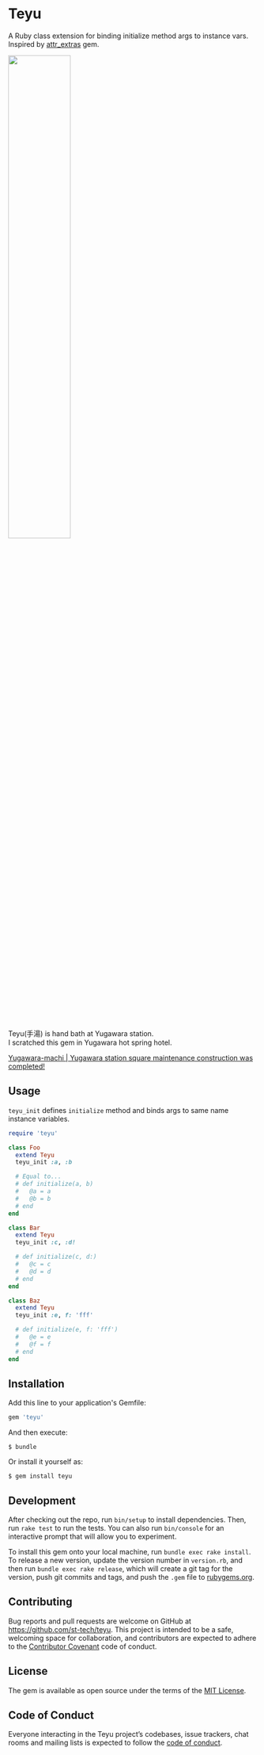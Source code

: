 # Teyu

A Ruby class extension for binding initialize method args to instance vars.  
Inspired by [attr_extras](https://github.com/barsoom/attr_extras) gem.

<img src="https://user-images.githubusercontent.com/1746111/62459955-977f9900-b7bb-11e9-98c9-b2e474420941.jpg" width="50%">

Teyu(手湯) is hand bath at Yugawara station.  
I scratched this gem in Yugawara hot spring hotel.

[Yugawara-machi | Yugawara station square maintenance construction was completed!](http://www.town.yugawara.kanagawa.jp.e.td.hp.transer.com/chousei/toshikeikakudoboku/p03787.html)

## Usage

`teyu_init` defines `initialize` method and binds args to same name instance variables.

```ruby
require 'teyu'

class Foo
  extend Teyu
  teyu_init :a, :b

  # Equal to...
  # def initialize(a, b)
  #   @a = a
  #   @b = b
  # end
end

class Bar
  extend Teyu
  teyu_init :c, :d!

  # def initialize(c, d:)
  #   @c = c
  #   @d = d
  # end
end

class Baz
  extend Teyu
  teyu_init :e, f: 'fff'

  # def initialize(e, f: 'fff')
  #   @e = e
  #   @f = f
  # end
end
```

## Installation

Add this line to your application's Gemfile:

```ruby
gem 'teyu'
```

And then execute:

    $ bundle

Or install it yourself as:

    $ gem install teyu

## Development

After checking out the repo, run `bin/setup` to install dependencies. Then, run `rake test` to run the tests. You can also run `bin/console` for an interactive prompt that will allow you to experiment.

To install this gem onto your local machine, run `bundle exec rake install`. To release a new version, update the version number in `version.rb`, and then run `bundle exec rake release`, which will create a git tag for the version, push git commits and tags, and push the `.gem` file to [rubygems.org](https://rubygems.org).

## Contributing

Bug reports and pull requests are welcome on GitHub at https://github.com/st-tech/teyu. This project is intended to be a safe, welcoming space for collaboration, and contributors are expected to adhere to the [Contributor Covenant](http://contributor-covenant.org) code of conduct.

## License

The gem is available as open source under the terms of the [MIT License](https://opensource.org/licenses/MIT).

## Code of Conduct

Everyone interacting in the Teyu project’s codebases, issue trackers, chat rooms and mailing lists is expected to follow the [code of conduct](https://github.com/st-tech/teyu/blob/master/CODE_OF_CONDUCT.md).

